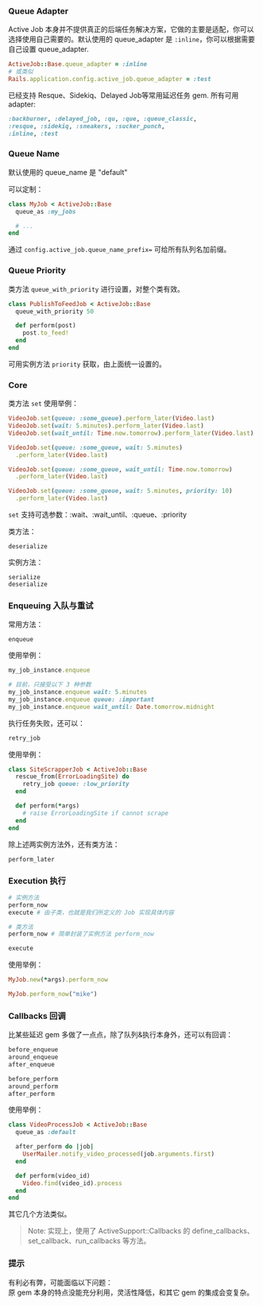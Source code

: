 ### Queue Adapter

Active Job 本身并不提供真正的后端任务解决方案，它做的主要是适配，你可以选择使用自己需要的。默认使用的 queue_adapter 是 `:inline`，你可以根据需要自己设置 queue_adapter.

```ruby
ActiveJob::Base.queue_adapter = :inline
# 或类似
Rails.application.config.active_job.queue_adapter = :test
```

已经支持 Resque、Sidekiq、Delayed Job等常用延迟任务 gem. 所有可用 adapter:

```ruby
:backburner, :delayed_job, :qu, :que, :queue_classic,
:resque, :sidekiq, :sneakers, :sucker_punch,
:inline, :test
```

### Queue Name

默认使用的 queue_name 是 "default"

可以定制：

```ruby
class MyJob < ActiveJob::Base
  queue_as :my_jobs

  # ...
end
```

通过 `config.active_job.queue_name_prefix=` 可给所有队列名加前缀。

### Queue Priority

类方法 `queue_with_priority` 进行设置，对整个类有效。

```ruby
class PublishToFeedJob < ActiveJob::Base
  queue_with_priority 50

  def perform(post)
    post.to_feed!
  end
end
```

可用实例方法 `priority` 获取，由上面统一设置的。

### Core

类方法 `set` 使用举例：

```ruby
VideoJob.set(queue: :some_queue).perform_later(Video.last)
VideoJob.set(wait: 5.minutes).perform_later(Video.last)
VideoJob.set(wait_until: Time.now.tomorrow).perform_later(Video.last)

VideoJob.set(queue: :some_queue, wait: 5.minutes)
  .perform_later(Video.last)

VideoJob.set(queue: :some_queue, wait_until: Time.now.tomorrow)
  .perform_later(Video.last)

VideoJob.set(queue: :some_queue, wait: 5.minutes, priority: 10)
  .perform_later(Video.last)
```

`set` 支持可选参数：:wait、:wait_until、:queue、:priority

类方法：

```
deserialize
```

实例方法：

```
serialize
deserialize
```

### Enqueuing 入队与重试

常用方法：

```
enqueue
```

使用举例：

```ruby
my_job_instance.enqueue

# 目前，只接受以下 3 种参数
my_job_instance.enqueue wait: 5.minutes
my_job_instance.enqueue queue: :important
my_job_instance.enqueue wait_until: Date.tomorrow.midnight
```

执行任务失败，还可以：

```ruby
retry_job
```

使用举例：

```ruby
class SiteScrapperJob < ActiveJob::Base
  rescue_from(ErrorLoadingSite) do
    retry_job queue: :low_priority
  end

  def perform(*args)
    # raise ErrorLoadingSite if cannot scrape
  end
end
```

除上述两实例方法外，还有类方法：

```
perform_later
```

### Execution 执行

```ruby
# 实例方法
perform_now
execute # 由子类，也就是我们所定义的 Job 实现具体内容

# 类方法
perform_now # 简单封装了实例方法 perform_now

execute
```

使用举例：

```ruby
MyJob.new(*args).perform_now

MyJob.perform_now("mike")
```

### Callbacks 回调

比某些延迟 gem 多做了一点点，除了队列&执行本身外，还可以有回调：

```ruby
before_enqueue
around_enqueue
after_enqueue

before_perform
around_perform
after_perform
```

使用举例：

```ruby
class VideoProcessJob < ActiveJob::Base
  queue_as :default

  after_perform do |job|
    UserMailer.notify_video_processed(job.arguments.first)
  end

  def perform(video_id)
    Video.find(video_id).process
  end
end
```

其它几个方法类似。

> Note: 实现上，使用了 ActiveSupport::Callbacks 的 define_callbacks、set_callback、run_callbacks 等方法。

### 提示

有利必有弊，可能面临以下问题：  
原 gem 本身的特点没能充分利用，灵活性降低，和其它 gem 的集成会变复杂。
